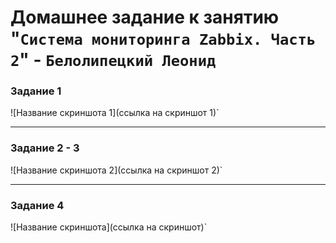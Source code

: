 # Домашнее задание к занятию "`Система мониторинга Zabbix. Часть 2`" - `Белолипецкий Леонид`

### Задание 1

![Название скриншота 1](ссылка на скриншот 1)`

---

### Задание 2 - 3

![Название скриншота 2](ссылка на скриншот 2)`

---

### Задание 4

![Название скриншота](ссылка на скриншот)`
